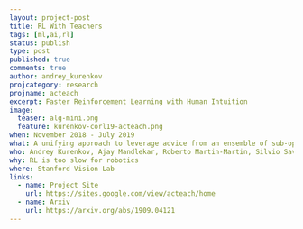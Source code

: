 ```yaml
---
layout: project-post
title: RL With Teachers
tags: [ml,ai,rl]
status: publish
type: post
published: true
comments: true
author: andrey_kurenkov
projcategory: research
projname: acteach
excerpt: Faster Reinforcement Learning with Human Intuition
image:
  teaser: alg-mini.png
  feature: kurenkov-corl19-acteach.png
when: November 2018 - July 2019
what: A unifying approach to leverage advice from an ensemble of sub-optimal teachers in order to accelerate the learning process of actor-critic reinforcement learning agents. 
who: Andrey Kurenkov, Ajay Mandlekar, Roberto Martin-Martin, Silvio Savarese, Animesh Garg
why: RL is too slow for robotics
where: Stanford Vision Lab
links:
  - name: Project Site
    url: https://sites.google.com/view/acteach/home
  - name: Arxiv
    url: https://arxiv.org/abs/1909.04121
---
```


